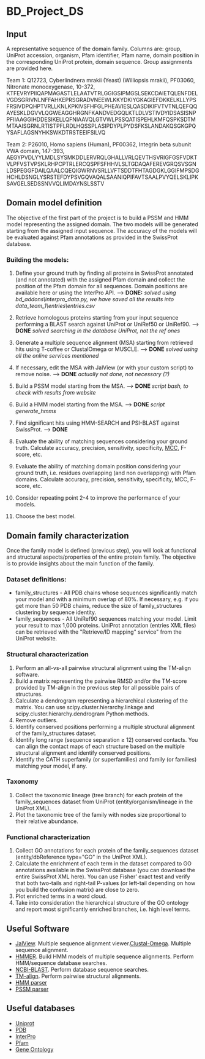 # BD_Project_DS

## Input

A representative sequence of the domain family. Columns are: group, UniProt accession, organism, Pfam identifier, Pfam name, domain position in the corresponding UniProt protein, domain sequence. Group assignments are provided here.

Team 1: Q12723, Cyberlindnera mrakii (Yeast) (Williopsis mrakii), PF03060, Nitronate monooxygenase, 10-372, KTFEVRYPIIQAPMAGASTLELAATVTRLGGIGSIPMGSLSEKCDAIETQLENFDELVGDSGRIVNLNFFAHKEPRSGRADVNEEWLKKYDKIYGKAGIEFDKKELKLLYPSFRSIVDPQHPTVRLLKNLKPKIVSFHFGLPHEAVIESLQASDIKIFVTVTNLQEFQQAYESKLDGVVLQGWEAGGHRGNFKANDVEDGQLKTLDLVSTIVDYIDSASISNPPFIIAAGGIHDDESIKELLQFNIAAVQLGTVWLPSSQATISPEHLKMFQSPKSDTMMTAAISGRNLRTISTPFLRDLHQSSPLASIPDYPLPYDSFKSLANDAKQSGKGPQYSAFLAGSNYHKSWKDTRSTEEIFSILVQ

Team 2: P26010, Homo sapiens (Human), PF00362, Integrin beta subunit VWA domain, 147-393, AEGYPVDLYYLMDLSYSMKDDLERVRQLGHALLVRLQEVTHSVRIGFGSFVDKTVLPFVSTVPSKLRHPCPTRLERCQSPFSFHHVLSLTGDAQAFEREVGRQSVSGNLDSPEGGFDAILQAALCQEQIGWRNVSRLLVFTSDDTFHTAGDGKLGGIFMPSDGHCHLDSNGLYSRSTEFDYPSVGQVAQALSAANIQPIFAVTSAALPVYQELSKLIPKSAVGELSEDSSNVVQLIMDAYNSLSSTV

## Domain model definition

The objective of the first part of the project is to build a PSSM and HMM model representing the assigned domain. The two models will be generated starting from the assigned input sequence. The accuracy of the models will be evaluated against Pfam annotations as provided in the SwissProt database.

### Building the models:

1. Define your ground truth by finding all proteins in SwissProt annotated (and not annotated) with the assigned Pfam domain and collect the position of the Pfam domain for all sequences. Domain positions are available here or using the InterPro API. --> **DONE:** _solved using bd_addons\interpro_data.py, we have saved all the results into data_team_1\entries\entries.csv_
2. Retrieve homologous proteins starting from your input sequence performing a BLAST search against UniProt or UniRef50 or UniRef90\. --> **DONE** _solved searching in the database UniProt, not the ref ones_

3. Generate a multiple sequence alignment (MSA) starting from retrieved hits using T-coffee or ClustalOmega or MUSCLE. --> **DONE** _solved using all the online services mentioned_

4. If necessary, edit the MSA with JalView (or with your custom script) to remove noise. --> **DONE** _actually not done, not necessary (?)_

5. Build a PSSM model starting from the MSA. --> **DONE** _script bash, to check with results from website_

6. Build a HMM model starting from the MSA. --> **DONE** _script generate_hmms_

7. Find significant hits using HMM-SEARCH and PSI-BLAST against SwissProt. --> **DONE**

8. Evaluate the ability of matching sequences considering your ground truth. Calculate accuracy, precision, sensitivity, specificity, [MCC](https://en.wikipedia.org/wiki/Matthews_correlation_coefficient#:~:text=The%20MCC%20is%20in%20essence%20a%20correlation%20coefficient,%E2%88%921%20indicates%20total%20disagreement%20between%20prediction%20and%20observation>.), F-score, etc.

9. Evaluate the ability of matching domain position considering your ground truth, i.e. residues overlapping (and non overlapping) with Pfam domains. Calculate accuracy, precision, sensitivity, specificity, MCC, F-score, etc.

10. Consider repeating point 2-4 to improve the performance of your models.

11. Choose the best model.

## Domain family characterization

Once the family model is defined (previous step), you will look at functional and structural aspects/properties of the entire protein family. The objective is to provide insights about the main function of the family.

### Dataset definitions:

- family_structures - All PDB chains whose sequences significantly match your model and with a minimum overlap of 80%. If necessary, e.g. if you get more than 50 PDB chains, reduce the size of family_structures clustering by sequence identity.
- family_sequences - All UniRef90 sequences matching your model. Limit your result to max 1,000 proteins. UniProt annotation (entries XML files) can be retrieved with the "Retrieve/ID mapping" service" from the UniProt website.

### Structural characterization

1. Perform an all-vs-all pairwise structural alignment using the TM-align software.
2. Build a matrix representing the pairwise RMSD and/or the TM-score provided by TM-align in the previous step for all possible pairs of structures.
3. Calculate a dendrogram representing a hierarchical clustering of the matrix. You can use scipy.cluster.hierarchy.linkage and scipy.cluster.hierarchy.dendrogram Python methods.
4. Remove outliers.
5. Identify conserved positions performing a multiple structural alignment of the family_structures dataset.
6. Identify long range (sequence separation ≥ 12) conserved contacts. You can align the contact maps of each structure based on the multiple structural alignment and identify conserved positions.
7. Identify the CATH superfamily (or superfamilies) and family (or families) matching your model, if any.

### Taxonomy

1. Collect the taxonomic lineage (tree branch) for each protein of the family_sequences dataset from UniProt (entity/organism/lineage in the UniProt XML).
2. Plot the taxonomic tree of the family with nodes size proportional to their relative abundance.

### Functional characterization

1. Collect GO annotations for each protein of the family_sequences dataset (entity/dbReference type="GO" in the UniProt XML).
2. Calculate the enrichment of each term in the dataset compared to GO annotations available in the SwissProt database (you can download the entire SwissProt XML here). You can use Fisher' exact test and verify that both two-tails and right-tail P-values (or left-tail depending on how you build the confusion matrix) are close to zero.
3. Plot enriched terms in a word cloud.
4. Take into consideration the hierarchical structure of the GO ontology and report most significantly enriched branches, i.e. high level terms.

## Useful Software

- [JalView](http://www.jalview.org). Multiple sequence alignment viewer.[Clustal-Omega](http://www.clustal.org/omega/). Multiple sequence alignment.
- [HMMER](http://hmmer.org/). Build HMM models of multiple sequence alignments. Perform HMM/sequence database searches.
- [NCBI-BLAST](ftp://ftp.ncbi.nlm.nih.gov/blast/executables/blast+/LATEST/). Perform database sequence searches.
- [TM-align](https://zhanglab.ccmb.med.umich.edu/TM-align/). Perform pairwise structural alignments.
- [HMM parser](https://github.com/EnzoAndree/HmmPy)
- [PSSM parser](https://github.com/welhefna/PSSM)

## Useful databases

- [Uniprot](https://www.uniprot.org/)
- [PDB](https://www.rcsb.org/)
- [InterPro](https://www.ebi.ac.uk/interpro/)
- [Pfam](https://pfam.xfam.org/)
- [Gene Ontology](http://geneontology.org/docs/download-ontology/)
